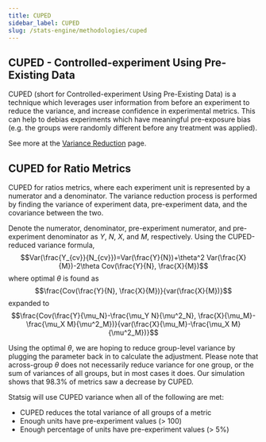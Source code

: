 ```yaml
---
title: CUPED
sidebar_label: CUPED
slug: /stats-engine/methodologies/cuped
---
```


## CUPED - Controlled-experiment Using Pre-Existing Data

CUPED (short for Controlled-experiment Using Pre-Existing Data) is a technique which leverages user information from before an experiment to reduce the variance, and increase confidence in experimental metrics. This can help to debias experiments which have meaningful pre-exposure bias (e.g. the groups were randomly different before any treatment was applied).

See more at the [Variance Reduction](../variance-reduction.md) page.

## CUPED for Ratio Metrics

CUPED for ratios metrics, where each experiment unit is represented by a numerator and a denominator. The variance reduction process is performed by finding the variance of experiment data, pre-experiment data, and the covariance between the two.

Denote the numerator, denominator, pre-experiment numerator, and pre-experiment denominator as $Y$, $N$, $X$, and $M$, respectively. Using the CUPED-reduced variance formula,
$$Var(\frac{Y_{cv}}{N_{cv}})=Var(\frac{Y}{N})+\theta^2 Var(\frac{X}{M})-2\theta Cov(\frac{Y}{N}, \frac{X}{M})$$
where optimal $\theta$ is found as
$$\frac{Cov(\frac{Y}{N}, \frac{X}{M})}{var(\frac{X}{M})}$$
expanded to
$$\frac{Cov(\frac{Y}{\mu_N}-\frac{\mu_Y N}{\mu^2_N}, \frac{X}{\mu_M}-\frac{\mu_X M}{\mu^2_M})}{var(\frac{X}{\mu_M}-\frac{\mu_X M}{\mu^2_M})}$$

Using the optimal $\theta$, we are hoping to reduce group-level variance by plugging the parameter back in to calculate the adjustment. Please note that across-group $\theta$ does not necessarily reduce variance for one group, or the sum of variances of all groups, but in most cases it does. Our simulation shows that 98.3% of metrics saw a decrease by CUPED.

Statsig will use CUPED variance when all of the following are met:

- CUPED reduces the total variance of all groups of a metric
- Enough units have pre-experiment values (> 100)
- Enough percentage of units have pre-experiment values (> 5%)
